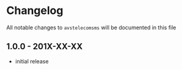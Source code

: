 # Changelog

All notable changes to `avstelecomsms` will be documented in this file

## 1.0.0 - 201X-XX-XX

- initial release
